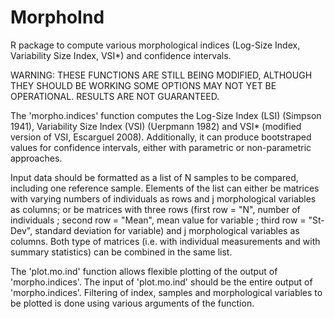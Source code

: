 # MorphoInd
R package to compute various morphological indices (Log-Size Index, Variability Size Index, VSI*) and confidence intervals.

WARNING: THESE FUNCTIONS ARE STILL BEING MODIFIED, ALTHOUGH THEY SHOULD BE WORKING SOME OPTIONS MAY NOT YET BE OPERATIONAL. RESULTS ARE NOT GUARANTEED.

The 'morpho.indices' function computes the Log-Size Index (LSI) (Simpson 1941), Variability Size Index (VSI) (Uerpmann 1982) and VSI* (modified version of VSI, Escarguel 2008). Additionally, it can produce bootstraped values for confidence intervals, either with parametric or non-parametric approaches.

Input data should be formatted as a list of N samples to be compared, including one reference sample. Elements of the list can either be matrices with varying numbers of individuals as rows and j morphological variables as columns; or be matrices with three rows (first row = "N", number of individuals ; second row = "Mean", mean value for variable ; third row = "St-Dev", standard deviation for variable) and j morphological variables as columns. Both type of matrices (i.e. with individual measurements and with summary statistics) can be combined in the same list.

The 'plot.mo.ind' function allows flexible plotting of the output of 'morpho.indices'. The input of 'plot.mo.ind' should be the entire output of 'morpho.indices'. Filtering of index, samples and morphological variables to be plotted is done using various arguments of the function.
